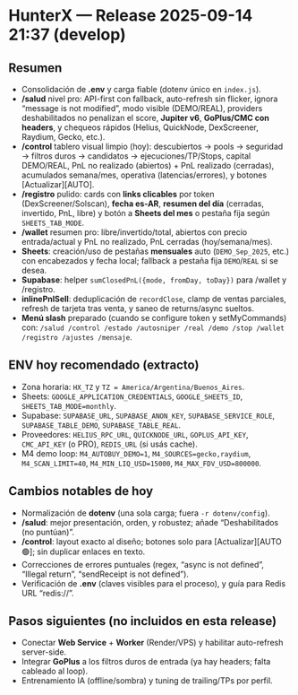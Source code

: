 # HunterX — Release 2025-09-14 21:37 (develop)

## Resumen
- Consolidación de **.env** y carga fiable (dotenv único en `index.js`).
- **/salud** nivel pro: API-first con fallback, auto-refresh sin flicker, ignora “message is not modified”, modo visible (DEMO/REAL), providers deshabilitados no penalizan el score, **Jupiter v6**, **GoPlus/CMC con headers**, y chequeos rápidos (Helius, QuickNode, DexScreener, Raydium, Gecko, etc.).  
- **/control** tablero visual limpio (hoy): descubiertos → pools → seguridad → filtros duros → candidatos → ejecuciones/TP/Stops, capital DEMO/REAL, PnL no realizado (abiertos) + PnL realizado (cerradas), acumulados semana/mes, operativa (latencias/errores), y botones [Actualizar][AUTO].
- **/registro** pulido: cards con **links clicables** por token (DexScreener/Solscan), **fecha es-AR**, **resumen del día** (cerradas, invertido, PnL, libre) y botón a **Sheets del mes** o pestaña fija según `SHEETS_TAB_MODE`.
- **/wallet** resumen pro: libre/invertido/total, abiertos con precio entrada/actual y PnL no realizado, PnL cerradas (hoy/semana/mes).  
- **Sheets**: creación/uso de pestañas **mensuales** auto (`DEMO_Sep_2025`, etc.) con encabezados y fecha local; fallback a pestaña fija `DEMO`/`REAL` si se desea.
- **Supabase**: helper `sumClosedPnL({mode, fromDay, toDay})` para /wallet y /registro.
- **inlinePnlSell**: deduplicación de `recordClose`, clamp de ventas parciales, refresh de tarjeta tras venta, y saneo de returns/async sueltos.
- **Menú slash** preparado (cuando se configure token y setMyCommands) con: `/salud /control /estado /autosniper /real /demo /stop /wallet /registro /ajustes /mensaje`.

## ENV hoy recomendado (extracto)
- Zona horaria: `HX_TZ` y `TZ = America/Argentina/Buenos_Aires`.
- Sheets: `GOOGLE_APPLICATION_CREDENTIALS`, `GOOGLE_SHEETS_ID`, `SHEETS_TAB_MODE=monthly`.
- Supabase: `SUPABASE_URL`, `SUPABASE_ANON_KEY`, `SUPABASE_SERVICE_ROLE`, `SUPABASE_TABLE_DEMO`, `SUPABASE_TABLE_REAL`.
- Proveedores: `HELIUS_RPC_URL`, `QUICKNODE_URL`, `GOPLUS_API_KEY`, `CMC_API_KEY` (o PRO), `REDIS_URL` (si usás cache).
- M4 demo loop: `M4_AUTOBUY_DEMO=1`, `M4_SOURCES=gecko,raydium`, `M4_SCAN_LIMIT=40`, `M4_MIN_LIQ_USD=15000`, `M4_MAX_FDV_USD=800000`.

## Cambios notables de hoy
- Normalización de **dotenv** (una sola carga; fuera `-r dotenv/config`).
- **/salud**: mejor presentación, orden, y robustez; añade “Deshabilitados (no puntúan)”.
- **/control**: layout exacto al diseño; botones solo para [Actualizar][AUTO🟢]; sin duplicar enlaces en texto.
- Correcciones de errores puntuales (regex, “async is not defined”, “Illegal return”, “sendReceipt is not defined”).
- Verificación de **.env** (claves visibles para el proceso), y guía para Redis URL “redis://”.

## Pasos siguientes (no incluidos en esta release)
- Conectar **Web Service** + **Worker** (Render/VPS) y habilitar auto-refresh server-side.
- Integrar **GoPlus** a los filtros duros de entrada (ya hay headers; falta cableado al loop).
- Entrenamiento IA (offline/sombra) y tuning de trailing/TPs por perfil.
